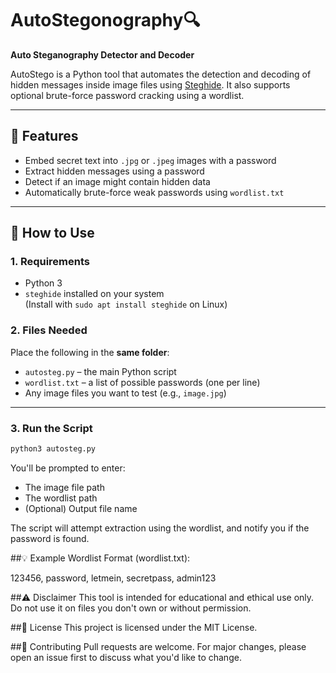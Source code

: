 # AutoStegonography🔍  
**Auto Steganography Detector and Decoder**

AutoStego is a Python tool that automates the detection and decoding of hidden messages inside image files using [Steghide](https://steghide.sourceforge.net/). It also supports optional brute-force password cracking using a wordlist.

---

## 🚀 Features

- Embed secret text into `.jpg` or `.jpeg` images with a password
- Extract hidden messages using a password
- Detect if an image might contain hidden data
- Automatically brute-force weak passwords using `wordlist.txt`

---

## 📁 How to Use

### 1. Requirements

- Python 3
- `steghide` installed on your system  
  (Install with `sudo apt install steghide` on Linux)

### 2. Files Needed

Place the following in the **same folder**:
- `autosteg.py` – the main Python script
- `wordlist.txt` – a list of possible passwords (one per line)
- Any image files you want to test (e.g., `image.jpg`)

---

### 3. Run the Script

```bash
python3 autosteg.py
```
You'll be prompted to enter:
- The image file path  
- The wordlist path  
- (Optional) Output file name

The script will attempt extraction using the wordlist, and notify you if the password is found.

##💡 Example Wordlist Format (wordlist.txt):

123456,
password,
letmein,
secretpass,
admin123

##⚠️ Disclaimer
This tool is intended for educational and ethical use only. Do not use it on files you don't own or without permission.


##📄 License
This project is licensed under the MIT License.

##🤝 Contributing
Pull requests are welcome. For major changes, please open an issue first to discuss what you'd like to change.


